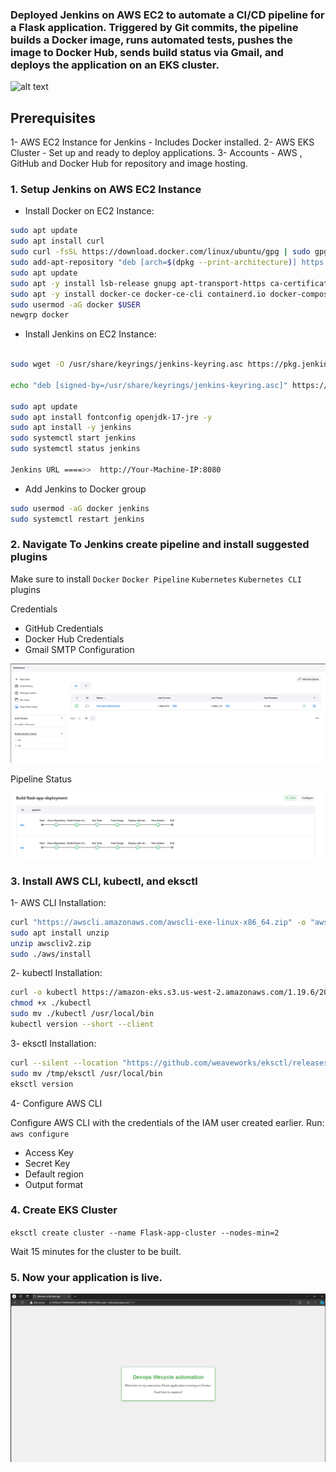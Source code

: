 ### Deployed Jenkins on AWS EC2 to automate a CI/CD pipeline for a Flask application. Triggered by Git commits, the pipeline builds a Docker image, runs automated tests, pushes the image to Docker Hub, sends build status via Gmail, and deploys the application on an EKS cluster.

![alt text](images/Project_Overview.gif)

## Prerequisites

1- AWS EC2 Instance for Jenkins - Includes Docker installed.
2- AWS EKS Cluster - Set up and ready to deploy applications.
3- Accounts - AWS , GitHub and Docker Hub for repository and image hosting.


### 1. Setup Jenkins on AWS EC2 Instance

- Install Docker on EC2 Instance:

```bash
sudo apt update
sudo apt install curl
sudo curl -fsSL https://download.docker.com/linux/ubuntu/gpg | sudo gpg --dearmor -o /etc/apt/trusted.gpg.d/docker.gpg
sudo add-apt-repository "deb [arch=$(dpkg --print-architecture)] https://download.docker.com/linux/ubuntu $(lsb_release -cs) stable"
sudo apt update
sudo apt -y install lsb-release gnupg apt-transport-https ca-certificates curl software-properties-common
sudo apt -y install docker-ce docker-ce-cli containerd.io docker-compose-plugin docker-registry
sudo usermod -aG docker $USER
newgrp docker

```
- Install Jenkins on EC2 Instance:

```bash

sudo wget -O /usr/share/keyrings/jenkins-keyring.asc https://pkg.jenkins.io/debian-stable/jenkins.io-2023.key

echo "deb [signed-by=/usr/share/keyrings/jenkins-keyring.asc]" https://pkg.jenkins.io/debian-stable binary/ | sudo tee /etc/apt/sources.list.d/jenkins.list > /dev/null

sudo apt update
sudo apt install fontconfig openjdk-17-jre -y
sudo apt install -y jenkins
sudo systemctl start jenkins
sudo systemctl status jenkins

Jenkins URL ====>>  http://Your-Machine-IP:8080

```
- Add Jenkins to Docker group

```bash
sudo usermod -aG docker jenkins
sudo systemctl restart jenkins
```

### 2. Navigate To Jenkins create pipeline and install suggested plugins

Make sure to install `Docker` `Docker Pipeline` `Kubernetes` `Kubernetes CLI` plugins

Credentials

- GitHub Credentials
- Docker Hub Credentials
- Gmail SMTP Configuration

![alt text](images/image.png)

Pipeline Status 

![alt text](images/Screenshot%202024-11-12%20211744.png)

### 3. Install AWS CLI, kubectl, and eksctl

1- AWS CLI Installation:

```bash
curl "https://awscli.amazonaws.com/awscli-exe-linux-x86_64.zip" -o "awscliv2.zip"
sudo apt install unzip
unzip awscliv2.zip
sudo ./aws/install
```

2- kubectl Installation:

```bash
curl -o kubectl https://amazon-eks.s3.us-west-2.amazonaws.com/1.19.6/2021-01-05/bin/linux/amd64/kubectl
chmod +x ./kubectl
sudo mv ./kubectl /usr/local/bin
kubectl version --short --client
```

3- eksctl Installation:

```bash
curl --silent --location "https://github.com/weaveworks/eksctl/releases/latest/download/eksctl_$(uname -s)_amd64.tar.gz" | tar xz -C /tmp
sudo mv /tmp/eksctl /usr/local/bin
eksctl version
```
4- Configure AWS CLI

Configure AWS CLI with the credentials of the IAM user created earlier. 
Run: `aws configure`

- Access Key
- Secret Key
- Default region
- Output format 

### 4. Create EKS Cluster

`eksctl create cluster --name Flask-app-cluster --nodes-min=2` 

Wait 15 minutes for the cluster to be built.

### 5. Now your application is live.

![alt text](images/Screenshot%202024-10-22%20191001.png)




